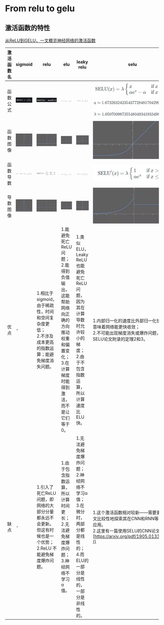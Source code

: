 # From relu to gelu
## 激活函数的特性 

[从ReLU到GELU，一文概览神经网络的激活函数](https://zhuanlan.zhihu.com/p/98863801) 



| 激活函数名 | sigmoid                 | relu                 | elu                 | leaky relu            | selu                                    | gelu                 |
|------------|-------------------------|----------------------|---------------------|-----------------------|-----------------------------------------|----------------------|
| 函数公式   | ![](sigmoid-text.jpg)   | ![](relu-text.jpg)   | ![](elu-text.jpg)   | ![](lrelu-text.jpg)   | ![](selu-text1.jpg) ![](selu-text2.jpg) | ![](gelu-text.png)   |
| 函数图像   | ![](sigmoid-pic.jpg)    | ![](relu-pic.jpg)    | ![](elu-pic.jpg)    | ![](lrelu-pic.jpg)    | ![](selu-pic.jpg)                       | ![](gelu-pic.jpg)    |
| 函数导数   | ![](sigmoid-d-text.jpg) | ![](relu-d-text.jpg) | ![](elu-d-text.jpg) | ![](lrelu-d-text.jpg) | ![](selu-d-text.jpg)                    | ![](gelu-d-text.png) |
| 导数图像   | ![](sigmoid-d-pic.jpg)  | ![](relu-d-pic.jpg)  | ![](elu-d-pic.jpg)  | ![](lrelu-d-pic.jpg)  | ![](selu-d-pic.jpg)                     | ![](gelu-d-pic.jpg)  |
| 优点       |-                         |1.相比于sigmoid，由于稀疏性，时间和空间复杂度更低；<br>2.不涉及成本更高的指数运算；能避免梯度消失问题。                      |1.能避免死亡ReLU问题；<br>2.能得到负值输出，这能帮助网络向正确的方向推动权重和偏置变化；<br>3.在计算梯度时能得到激活，而不是让它们等于0。                     |1.类似ELU，Leaky ReLU 也能避免死亡ReLU问题，因为其在计算导数时允许较小的梯度；<br>2.由于不包含指数运算，所以计算速度比 ELU 快。                       |1.内部归一化的速度比外部归一化快，这意味着网络能更快收敛；<br>2.不可能出现梯度消失或爆炸问题，见SELU论文附录的定理2和3。                                         |1.似乎是NLP领域的当前最佳；<br>2.尤其在Transformer模型中表现最好；<br>3.能避免梯度消失问题。                      |
| 缺点       |-                         |1.引入了死亡ReLU问题，即网络的大部分分量都永远不会更新。但这有时候也是一个优势；<br>2.ReLU 不能避免梯度爆炸问题。                      |1.由于包含指数运算，所以计算时间更长；<br>2.无法避免梯度爆炸问题；<br>3.神经网络不学习 α 值。                     |1.无法避免梯度爆炸问题；<br>2.神经网络不学习α值；<br>3.在微分时，两部分都是线性的；<br>4.而ELU的一部分是线性的，一部分是非线性的。                       |1.这个激活函数相对较新——需要更多论文比较性地探索其在CNN和RNN等架构中应用。<br>2.这里有一篇使用SELU的CNN论文：[https://arxiv.org/pdf/1905.01338.pdf]()                                        |1.尽管是2016年提出的，但在实际应用中还是一个相当新颖的激活函数。                      |


